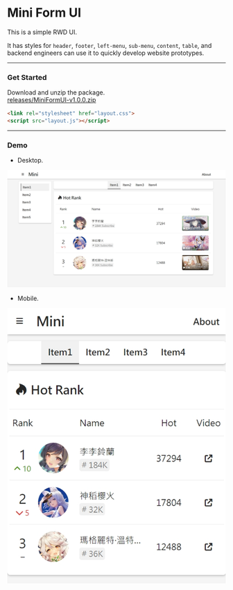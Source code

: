 # Mini Form UI  

This is a simple RWD UI.  

It has styles for `header`, `footer`, `left-menu`, `sub-menu`, `content`, `table`, and backend engineers can use it to quickly develop website prototypes.  

---  

### Get Started  

Download and unzip the package.  
[releases/MiniFormUI-v1.0.0.zip](https://github.com/fysh711426/MiniFormUI/releases)

```Html
<link rel="stylesheet" href="layout.css">
<script src="layout.js"></script>
```  

---  

### Demo  

* Desktop.  

![desktop.jpg](demo/desktop.jpg)  

* Mobile.  

![mobile.jpg](demo/mobile.jpg)  